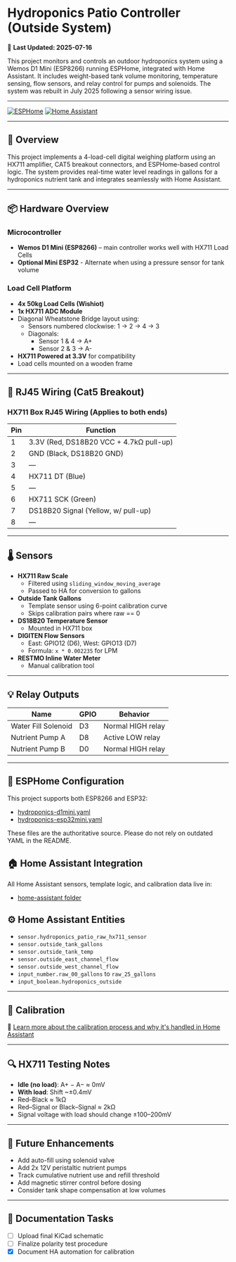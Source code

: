 # Hydroponics Patio Controller (Outside System)

📅 **Last Updated: 2025-07-16**

This project monitors and controls an outdoor hydroponics system using a Wemos D1 Mini (ESP8266) running ESPHome, integrated with Home Assistant. It includes weight-based tank volume monitoring, temperature sensing, flow sensors, and relay control for pumps and solenoids. The system was rebuilt in July 2025 following a sensor wiring issue.

---
[![ESPHome](https://img.shields.io/badge/ESPHome-2025.7.0-blue.svg)](https://esphome.io/)
[![Home Assistant](https://img.shields.io/badge/Home_Assistant-Compatible-brightgreen.svg)](https://www.home-assistant.io/)

---

## 📌 Overview

This project implements a 4-load-cell digital weighing platform using an HX711 amplifier, CAT5 breakout connectors, and ESPHome-based control logic. The system provides real-time water level readings in gallons for a hydroponics nutrient tank and integrates seamlessly with Home Assistant.

---

## 📦 Hardware Overview

### Microcontroller
- **Wemos D1 Mini (ESP8266)** – main controller works well with HX711 Load Cells
- **Optional Mini ESP32** - Alternate when using a pressure sensor for tank volume

### Load Cell Platform
- **4x 50kg Load Cells (Wishiot)**
- **1x HX711 ADC Module**
- Diagonal Wheatstone Bridge layout using:
  - Sensors numbered clockwise: 1 → 2 → 4 → 3
  - Diagonals:
    - Sensor 1 & 4 → A+
    - Sensor 2 & 3 → A-
- **HX711 Powered at 3.3V** for compatibility
- Load cells mounted on a wooden frame

---

## 🔌 RJ45 Wiring (Cat5 Breakout)

### HX711 Box RJ45 Wiring (Applies to both ends)

| Pin | Function                                |
|-----|-----------------------------------------|
| 1   | 3.3V (Red, DS18B20 VCC + 4.7kΩ pull-up) |
| 2   | GND (Black, DS18B20 GND)                |
| 3   | —                                       |
| 4   | HX711 DT (Blue)                         |
| 5   | —                                       |
| 6   | HX711 SCK (Green)                       |
| 7   | DS18B20 Signal (Yellow, w/ pull-up)     |
| 8   | —                                       |

---

## 🌡️ Sensors

- **HX711 Raw Scale**
  - Filtered using `sliding_window_moving_average`
  - Passed to HA for conversion to gallons
- **Outside Tank Gallons**
  - Template sensor using 6-point calibration curve
  - Skips calibration pairs where raw == 0
- **DS18B20 Temperature Sensor**
  - Mounted in HX711 box
- **DIGITEN Flow Sensors**
  - East: GPIO12 (D6), West: GPIO13 (D7)
  - Formula: `x * 0.002235` for LPM
- **RESTMO Inline Water Meter**
  - Manual calibration tool

---

## 💡 Relay Outputs

| Name                | GPIO | Behavior          |
|---------------------|------|-------------------|
| Water Fill Solenoid | D3   | Normal HIGH relay |
| Nutrient Pump A     | D8   | Active LOW relay  |
| Nutrient Pump B     | D0   | Normal HIGH relay |

---

## 🔧 ESPHome Configuration

This project supports both ESP8266 and ESP32:

- [hydroponics-d1mini.yaml](https://github.com/Gregovate/hydroponic-veggie-garden/blob/main/esphome/d1mini.yaml)
- [hydroponics-esp32mini.yaml](https://github.com/Gregovate/hydroponic-veggie-garden/blob/main/esphome/esp32mini.yaml)

These files are the authoritative source. Please do not rely on outdated YAML in the README.

## 🏠 Home Assistant Integration

All Home Assistant sensors, template logic, and calibration data live in:

- [home-assistant folder](https://github.com/Gregovate/hydroponic-veggie-garden/tree/main/home-assistant)

## ⚙️ Home Assistant Entities

- `sensor.hydroponics_patio_raw_hx711_sensor`
- `sensor.outside_tank_gallons`
- `sensor.outside_tank_temp`
- `sensor.outside_east_channel_flow`
- `sensor.outside_west_channel_flow`
- `input_number.raw_00_gallons` to `raw_25_gallons`
- `input_boolean.hydroponics_outside`

---

## 📐 Calibration

📖 [Learn more about the calibration process and why it's handled in Home Assistant](https://github.com/Gregovate/hydroponic-veggie-garden/blob/main/docs/calibration-process-hx711.md)

---

## 🔍 HX711 Testing Notes

- **Idle (no load)**: A+ − A− ≈ 0mV
- **With load**: Shift ~±0.4mV
- Red–Black ≈ 1kΩ
- Red–Signal or Black–Signal ≈ 2kΩ
- Signal voltage with load should change ±100–200mV

---

## 🌱 Future Enhancements

- Add auto-fill using solenoid valve
- Add 2x 12V peristaltic nutrient pumps
- Track cumulative nutrient use and refill threshold
- Add magnetic stirrer control before dosing
- Consider tank shape compensation at low volumes

---

## 🧾 Documentation Tasks

- [ ] Upload final KiCad schematic
- [ ] Finalize polarity test procedure
- [X] Document HA automation for calibration

